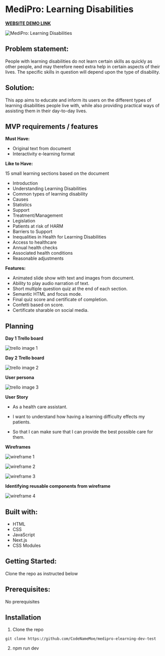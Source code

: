 # MediPro: Learning Disabilities

**[WEBSITE DEMO LINK](https://medipro-learning-disabilities.netlify.app/)**

![MediPro: Learning Disabilities](./public/screenshot.PNG)

## **Problem statement:**

People with learning disabilities do not learn certain skills as quickly as other people, and may therefore need extra help in certain aspects of their lives. The specific skills in question will depend upon the type of disability.

## **Solution:**

This app aims to educate and inform its users on the different types of learning disabilities people live with, while also providing practical ways of assisting them in their day-to-day lives.

## MVP requirements / features

**Must Have:**

- Original text from document
- Interactivity e-learning format

**Like to Have:**

15 small learning sections based on the document

- Introduction
- Understanding Learning Disabilities
- Common types of learning disability
- Causes
- Statistics
- Support
- Treatment/Management
- Legislation
- Patients at risk of HARM
- Barriers to Support
- Inequalities in Health for Learning Disabilities
- Access to healthcare
- Annual health checks
- Associated health conditions
- Reasonable adjustments

**Features:**

- Animated slide show with text and images from document.
- Ability to play audio narration of text.
- Short multiple question quiz at the end of each section.
- Semantic HTML and focus mode.
- Final quiz score and certificate of completion.
- Confetti based on score.
- Certificate sharable on social media.

## Planning

**Day 1 Trello board**

![trello image 1](./public/trello1.png)

**Day 2 Trello board**

![trello image 2](./public/trello2.png)

**User persona**

![trello image 3](./public/persona.png)

**User Story**

- As a health care assistant.

- I want to understand how having a learning difficulty effects my patients.

- So that I can make sure that I can provide the best possible care for them.

**Wireframes**

![wireframe 1](./public/w1.png)

![wireframe 2](./public/w2.png)

![wireframe 3](./public/w3.png)

**Identifying reusable components from wireframe**

![wireframe 4](./public/w4.png)

## Built with:

- HTML
- CSS
- JavaScript
- Next.js
- CSS Modules

## Getting Started:

Clone the repo as instructed below

## Prerequisites:

No prerequisites

## Installation

1.  Clone the repo

`git clone https://github.com/CodeNameMoe/medipro-elearning-dev-test`

2. npm run dev
